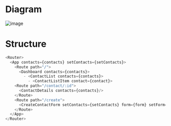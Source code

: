 # Diagram

![image](https://github.com/spectraldesign/react-address-book-part-1/assets/59234024/4c51330d-5769-45db-9bac-b74ccb909702)

# Structure
```js
<Router>
  <App contacts={contacts} setContacts={setContacts}>
    <Route path="/">
      <Dashboard contacts={contacts}>
        - <ContactList contacts={contacts}>
          - <ContactListItem contact={contact}>
    <Route path="/contact/:id">
      <ContactDetails contacts={contacts}/>
    </Route>
    <Route path="/create">
      <CreateContactForm setContacts={setContacts} form={form} setForm={setForm}>
    </Route>
  </App>
</Router>
```
